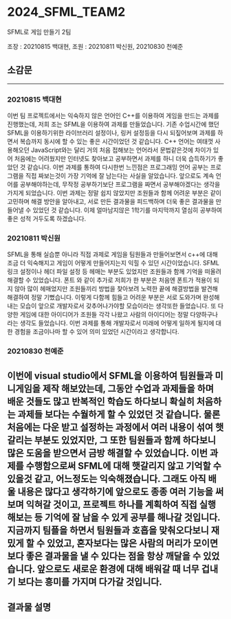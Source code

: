 # 2024_SFML_TEAM2
SFML로 게임 만들기 2팀

조장 : 20210815 백대현, 조원 : 20210811 박신원, 20210830 천예준

## 소감문
---------------------------------------------------
### 20210815 백대현
이번 팀 프로젝트에서는 익숙하지 않은 언어인 C++를 이용하여 게임을 만드는 과제를 진행했는데, 저희 조는 SFML을 이용하여 과제를 만들었습니다. 기존 수업시간에 했던 SFML을 이용하기위한 라이브러리 설정이나, 링커 설정등을 다시 되짚어보며 과제를 하면서 복습까지 동시에 할 수 있는 좋은 시간이었던 것 같습니다. C++ 언어는 여태껏 사용해오던 JavaScript와는 달리 거의 처음 접해보는 언어라서 문법같은것에 차이가 있어 처음에는 어려웠지만 인터넷도 찾아보고 공부하면서 과제를 하니 더욱 습득하기가 좋았던 것 같습니다. 이번 과제를 통하여 다시한번 느낀점은 프로그래밍 언어 공부는 프로그램을 직접 짜보는것이 가장 기억에 잘 남는다는 사실을 알았습니다. 앞으로도 계속 언어를 공부해야하는데, 무작정 공부하기보단 프로그램을 짜면서 공부해야겠다는 생각을 가지게 되었습니다. 이번 과제는 정말 쉽지 않았지만 조원들과 함께 어려운 부분은 같이 고민하며 해결 방안을 알아내고, 서로 만든 결과물을 피드백하며 더욱 좋은 결과물을 만들어낼 수 있었던 것 같습니다. 이제 얼마남지않은 1학기를 마지막까지 열심히 공부하여 좋은 성적 거두도록 하겠습니다.

### 20210811 박신원
SFML을 통해 실습뿐 아니라 직접 과제로 게임을 팀원들과 만들어보면서 c++에 대해 조금 더 익숙해지고 게임이 어떻게 만들어지는지 익힐 수 있던 시간이었습니다. SFML링크 설정이나 헤더 파일 설정 등 헤매는 부분도 있었지만 조원들과 함께 기억을 떠올려 해결할 수 있었습니다. 폰트 와 같이 추가로 저희가 한 부분은 처음엔 폰트가 적용이 되지 않아 많이 헤매었지만 조원들끼리 방법을 찾아보려 노력한 끝에 해결방법을 발견해 해결하여 정말 기뻤습니다. 이렇게 다함께 힘들고 어려운 부분은 서로 도와가며 완성해내는 모습이 앞으로 개발자로서 갖추어나가야할 모습이라는 생각또한 들었습니다. 또 다양한 게임에 대한 아이디어가 조원들 각각 나왔고 사람의 아이디어는 정말 다양하구나 라는 생각도 들었습니다. 이번 과제를 통해 개발자로서 미래에 어떻게 일하게 될지에 대한 경험을 조금이나마 할 수 있어 의미 있었던 시간이라고 생각합니다.

### 20210830 천예준
이번에 visual studio에서 SFML을 이용하여 팀원들과 미니게임을 제작 해보았는데, 그동안 수업과 과제들을 하며 배운 것들도 많고 반복적인 학습도 하다보니 확실히 처음하는 과제들 보다는 수월하게 할 수 있었던 것 같습니다. 물론 처음에는 다운 받고 설정하는 과정에서 여러 내용이 섞여  햇갈리는 부분도 있었지만, 그 또한 팀원들과 함께 하다보니 많은 도움을 받으면서 금방 해결할 수 있었습니다. 이번 과제를 수행함으로써 SFML에 대해 햇갈리지 않고 기억할 수 있을것 같고, 어느정도는 익숙해졌습니다. 그래도 아직 배울 내용은 많다고 생각하기에 앞으로도 종종 여러 기능을 써보며 익혀갈 것이고, 프로젝트 하나를 계획하여 직접 실행해보는 등 기억에 잘 남을 수 있게 공부를 해나갈 것입니다. 지금까지 팀플을 하면서 팀원들과 호흡을 맞춰오다보니 재밌게 할 수 있었고, 혼자보다는 많은 사람의 머리가 모이면 보다 좋은 결과물을 낼 수 있다는 점을 항상 깨달을 수 있었습니다. 앞으로도 새로운 환경에 대해 배워갈 때 너무 겁내기 보다는 흥미를 가지며 다가갈 것입니다. 
------------------------------------------------------
## 결과물 설명

